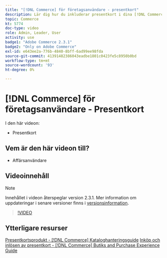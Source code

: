 ```yaml
---
title: "[!DNL Commerce] för företagsanvändare - presentkort"
description: Lär dig hur du inkluderar presentkort i dina [!DNL Commerce] butik.
topic: Commerce
kt: 5774
doc-type: video
role: Admin, Leader, User
activity: use
badge1: "Adobe Commerce 2.3.1"
badge2: "Only on Adobe Commerce"
exl-id: e643ee2a-776b-4840-8bff-6ad99ee98fda
source-git-commit: 41391482386043eadbe1801c0423fe5c8950b0bd
workflow-type: tm+mt
source-wordcount: '93'
ht-degree: 0%

---
```


# [!DNL Commerce] för företagsanvändare - Presentkort

I den här videon:

- Presentkort

## Vem är den här videon till?

- Affärsanvändare

## Videoinnehåll

>[!NOTE]
>
>Innehållet i videon återspeglar version 2.3.1. Mer information om uppdateringar i senare versioner finns i [versionsinformation](https://experienceleague.adobe.com/docs/commerce-operations/release/notes/overview.html).

>[!VIDEO](https://video.tv.adobe.com/v/35959?quality=12&learn=on)

## Ytterligare resurser

[Presentkortsprodukt - [!DNL Commerce] Kataloghanteringsguide](https://experienceleague.adobe.com/docs/commerce-admin/catalog/products/types/product-gift-card-create.html)
[Inköp och inlösen av presentkort - [!DNL Commerce] Butiks and Purchase Experience Guide](https://experienceleague.adobe.com/docs/commerce-admin/stores-sales/point-of-purchase/gift-cards/product-gift-card-workflow.html)

